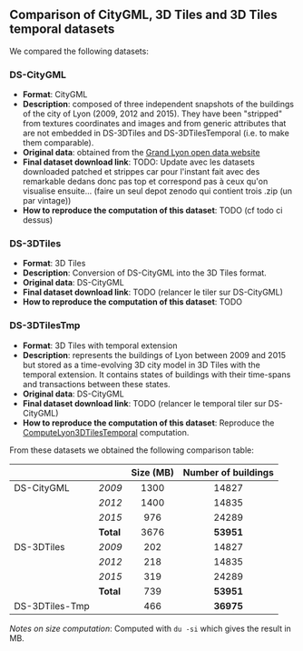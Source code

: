 ## Comparison of CityGML, 3D Tiles and 3D Tiles temporal datasets

We compared the following datasets:

### DS-CityGML

  * **Format**: CityGML
  * **Description**: composed of three independent snapshots of the buildings of
  the city of Lyon (2009, 2012 and 2015). They have been "stripped" from textures
  coordinates and images and from generic attributes that are not embedded in
  DS-3DTiles and DS-3DTilesTemporal (i.e. to make them comparable).
  * **Original data**: obtained from the [Grand Lyon open data website](https://data.beta.grandlyon.com/accueil)
  * **Final dataset download link**: TODO: Update avec les datasets downloaded
    patched et strippes car pour l'instant fait avec des remarkable dedans donc
    pas top et correspond pas à ceux qu'on visualise ensuite... (faire un seul
    depot zenodo qui contient trois .zip (un par vintage))
  * **How to reproduce the computation of this dataset**: TODO (cf todo ci dessus)

### DS-3DTiles

  * **Format**: 3D Tiles
  * **Description**: Conversion of DS-CityGML into the 3D Tiles format.
  * **Original data**: DS-CityGML
  * **Final dataset download link**: TODO (relancer le tiler sur DS-CityGML)
  * **How to reproduce the computation of this dataset**: TODO

### DS-3DTilesTmp

  * **Format**: 3D Tiles with temporal extension
  * **Description**: represents the buildings of Lyon between 2009 and 2015
  but stored as a time-evolving 3D city model in 3D Tiles with the temporal
  extension. It contains states of buildings with their time-spans and
  transactions between these states.
  * **Original data**: DS-CityGML
  * **Final dataset download link**: TODO (relancer le temporal tiler sur DS-CityGML)
  * **How to reproduce the computation of this dataset**: Reproduce the
  [ComputeLyon3DTilesTemporal](../../../Computations/ComputeLyon3DTilesTemporal)
  computation.

From these datasets we obtained the following comparison table:

|                |           | Size (MB) | **Number of buildings** |
|----------------|-----------|:---------:|:-----------------------:|
| DS-CityGML     | *2009*    |    1300   |          14827          |
|                | *2012*    |    1400   |          14835          |
|                | *2015*    |    976    |          24289          |
|                | **Total** |    3676   |        **53951**        |
| DS-3DTiles     | *2009*    |    202    |          14827          |
|                | *2012*    |    218    |          14835          |
|                | *2015*    |    319    |          24289          |
|                | **Total** |    739    |        **53951**        |
| DS-3DTiles-Tmp |           |    466    |        **36975**        |


*Notes on size computation*: Computed with `du -si` which gives the result in MB.
